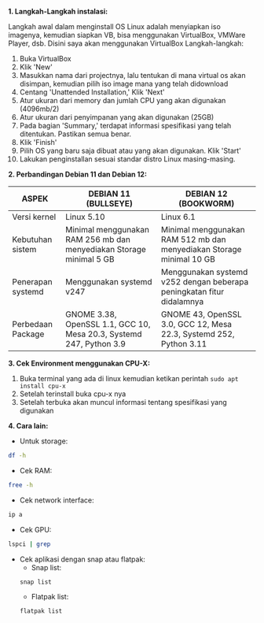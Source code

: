 **1. Langkah-Langkah instalasi:**

Langkah awal dalam menginstall OS Linux adalah menyiapkan iso imagenya, kemudian siapkan VB, bisa menggunakan VirtualBox, VMWare Player, dsb. Disini saya akan menggunakan VirtualBox
Langkah-langkah:
1. Buka VirtualBox
2. Klik 'New'
3. Masukkan nama dari projectnya, lalu tentukan di mana virtual os akan disimpan, kemudian pilih iso image mana yang telah didownload
4. Centang 'Unattended Installation,' Klik 'Next'
5. Atur ukuran dari memory dan jumlah CPU yang akan digunakan (4096mb/2)
6. Atur ukuran dari penyimpanan yang akan digunakan (25GB)
7. Pada bagian 'Summary,' terdapat informasi spesifikasi yang telah ditentukan. Pastikan semua benar.
8. Klik 'Finish'
9. Pilih OS yang baru saja dibuat atau yang akan digunakan. Klik 'Start'
10. Lakukan penginstallan sesuai standar distro Linux masing-masing.

**2. Perbandingan Debian 11 dan Debian 12:**

| ASPEK                | DEBIAN 11 (BULLSEYE) | DEBIAN 12 (BOOKWORM)  |
|----------------------|----------------------|-----------------------|
| Versi kernel         | Linux 5.10           | Linux 6.1             |
| Kebutuhan sistem     | Minimal menggunakan RAM 256 mb dan menyediakan Storage minimal 5 GB   | Minimal menggunakan RAM 512 mb dan menyediakan Storage minimal 10 GB |
| Penerapan systemd    | Menggunakan systemd v247     | Menggunakan systemd v252 dengan beberapa peningkatan fitur didalamnya |
| Perbedaan Package    | GNOME 3.38, OpenSSL 1.1, GCC 10, Mesa 20.3, Systemd 247, Python 3.9 | GNOME 43, OpenSSL 3.0, GCC 12, Mesa 22.3, Systemd 252, Python 3.11 |

**3. Cek Environment menggunakan CPU-X:**

1. Buka terminal yang ada di linux kemudian ketikan perintah ``` sudo apt install cpu-x ```
2. Setelah terinstall buka cpu-x nya
3. Setelah terbuka akan muncul informasi tentang spesifikasi yang digunakan

**4. Cara lain:**

- Untuk storage: 
```bash
df -h
```
- Cek RAM:
```bash
free -h
```
- Cek network interface:
```bash
ip a
```
- Cek GPU:
```bash
lspci | grep
```
- Cek aplikasi dengan snap atau flatpak:
    - Snap list: 
    ```bash
    snap list
    ```
    - Flatpak list:
    ```bash
    flatpak list
    ```
